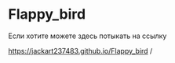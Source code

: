 # Flappy_bird
Если хотите можете здесь потыкать на ссылку

https://jackart237483.github.io/Flappy_bird /
